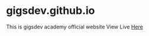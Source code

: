 # gigsdev.github.io

This is gigsdev academy official website
View Live <a href="https://codeklin.github.io/gigsdev.github.io/" target="_blank">Here<a>
